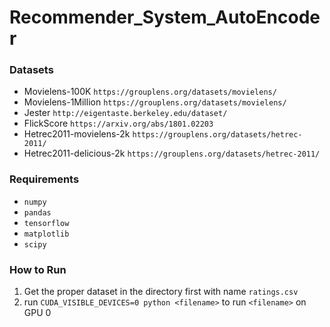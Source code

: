 # Recommender_System_AutoEncoder


### Datasets
- Movielens-100K `https://grouplens.org/datasets/movielens/`
- Movielens-1Million `https://grouplens.org/datasets/movielens/`
- Jester `http://eigentaste.berkeley.edu/dataset/`
- FlickScore `https://arxiv.org/abs/1801.02203`
- Hetrec2011-movielens-2k `https://grouplens.org/datasets/hetrec-2011/`
- Hetrec2011-delicious-2k `https://grouplens.org/datasets/hetrec-2011/`

### Requirements
- `numpy`
- `pandas`
- `tensorflow`
- `matplotlib`
- `scipy`

### How to Run
1. Get the proper dataset in the directory first with name `ratings.csv`
2. run `CUDA_VISIBLE_DEVICES=0 python <filename>` to run `<filename>` on GPU 0
